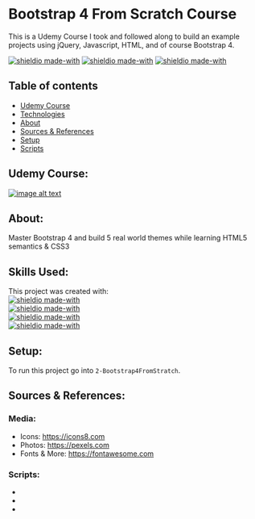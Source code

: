 # Bootstrap 4 From Scratch Course
This is a Udemy Course I took and followed along to build an example projects using jQuery, Javascript, HTML, and of course Bootstrap 4.  

[![shieldio made-with](https://img.shields.io/badge/Tag-v1.0.2-green)]() [![shieldio made-with](https://img.shields.io/badge/CourseType-Udemy-orange)]() [![shieldio made-with](https://img.shields.io/badge/Status-In_Progress-darkgreen)]() 

## Table of contents
* [Udemy Course](#udemy-course)
* [Technologies](#about)
* [About](#skills-used)
* [Sources & References](#sources-&-references)
* [Setup](#setup)
* [Scripts](#scripts)

## Udemy Course: 
[![image alt text](https://img-a.udemycdn.com/course/240x135/1313502_b57f_2.jpg)](https://www.udemy.com/course/bootstrap-4-from-scratch-with-5-projects/)

## About:
Master Bootstrap 4 and build 5 real world themes while learning HTML5 semantics & CSS3

## Skills Used:
This project was created with:  
[![shieldio made-with](https://img.shields.io/badge/Made%20With-JavaScript-blue)](https://www.javascript.com/)  
[![shieldio made-with](https://img.shields.io/badge/Made%20With-HTML5-blue)](https://en.wikipedia.org/wiki/HTML5)  
[![shieldio made-with](https://img.shields.io/badge/Made%20With-BootStrap-blue)](https://getbootstrap.com/docs/3.3/css/)  
[![shieldio made-with](https://img.shields.io/badge/Made%20With-jQuery-blue)](https://jquery.com/)

## Setup:
To run this project go into `2-Bootstrap4FromStratch`.

## Sources & References:
### Media:
* Icons: https://icons8.com
* Photos: https://pexels.com
* Fonts & More: https://fontawesome.com
### Scripts:
*
*
*

